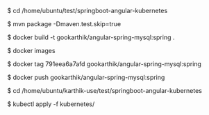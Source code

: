 $ cd /home/ubuntu/test/springboot-angular-kubernetes

$ mvn package -Dmaven.test.skip=true

$ docker build -t gookarthik/angular-spring-mysql:spring .

$ docker images

$ docker tag 791eea6a7afd gookarthik/angular-spring-mysql:spring

$ docker push gookarthik/angular-spring-mysql:spring

$ cd /home/ubuntu/karthik-use/test/springboot-angular-kubernetes

$ kubectl apply -f kubernetes/
